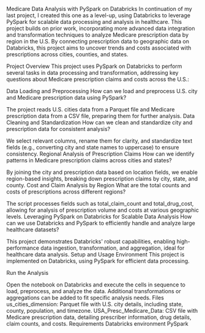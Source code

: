 Medicare Data Analysis with PySpark on Databricks
In continuation of my last project, I created this one as a level-up, using Databricks to leverage PySpark for scalable data processing and analysis in healthcare. This project builds on prior work, incorporating more advanced data integration and transformation techniques to analyze Medicare prescription data by region in the U.S. By connecting prescription data to geographic data on Databricks, this project aims to uncover trends and costs associated with prescriptions across cities, counties, and states.

Project Overview
This project uses PySpark on Databricks to perform several tasks in data processing and transformation, addressing key questions about Medicare prescription claims and costs across the U.S.:

Data Loading and Preprocessing
How can we load and preprocess U.S. city and Medicare prescription data using PySpark?

The project reads U.S. cities data from a Parquet file and Medicare prescription data from a CSV file, preparing them for further analysis.
Data Cleaning and Standardization
How can we clean and standardize city and prescription data for consistent analysis?

We select relevant columns, rename them for clarity, and standardize text fields (e.g., converting city and state names to uppercase) to ensure consistency.
Regional Analysis of Prescription Claims
How can we identify patterns in Medicare prescription claims across cities and states?

By joining the city and prescription data based on location fields, we enable region-based insights, breaking down prescription claims by city, state, and county.
Cost and Claim Analysis by Region
What are the total counts and costs of prescriptions across different regions?

The script processes fields such as total_claim_count and total_drug_cost, allowing for analysis of prescription volume and costs at various geographic levels.
Leveraging PySpark on Databricks for Scalable Data Analysis
How can we use Databricks and PySpark to efficiently handle and analyze large healthcare datasets?

This project demonstrates Databricks' robust capabilities, enabling high-performance data ingestion, transformation, and aggregation, ideal for healthcare data analysis.
Setup and Usage
Environment
This project is implemented on Databricks, using PySpark for efficient data processing.

Run the Analysis

Open the notebook on Databricks and execute the cells in sequence to load, preprocess, and analyze the data.
Additional transformations or aggregations can be added to fit specific analysis needs.
Files
us_cities_dimension: Parquet file with U.S. city details, including state, county, population, and timezone.
USA_Presc_Medicare_Data: CSV file with Medicare prescription data, detailing prescriber information, drug details, claim counts, and costs.
Requirements
Databricks environment
PySpark
